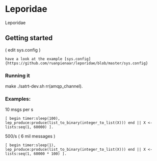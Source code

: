 # Leporidae
Leporidae

## Getting started
( edit sys.config )
```
have a look at the example [sys.config]{https://github.com/ruanpienaar/leporidae/blob/master/sys.config}
```

### Running it
make
./satrt-dev.sh
rr(amqp_channel).

### Examples:

10 msgs per s
```
[ begin timer:sleep(100), lep_produce:produce(list_to_binary(integer_to_list(X))) end || X <- lists:seq(1, 60000) ].
```

500/s ( 6 mil messages )
```
[ begin timer:sleep(1), lep_produce:produce(list_to_binary(integer_to_list(X))) end || X <- lists:seq(1, 60000 * 100) ].
```